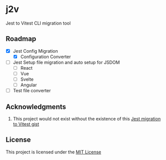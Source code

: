 # j2v

Jest to Vitest CLI migration tool

## Roadmap

- [x] Jest Config Migration
  - [x] Configuration Converter
- [ ] Jest Setup file migration and auto setup for JSDOM
  - [ ] React
  - [ ] Vue
  - [ ] Svelte
  - [ ] Angular
- [ ] Test file converter

## Acknowledgments

1. This project would not exist without the existence of this [Jest migration to Vitest gist](https://gist.github.com/wojtekmaj/6defa1f358daae28bd52b7b6dbeb7ab6)

## License

This project is licensed under the [MIT License](./LICENSE)

